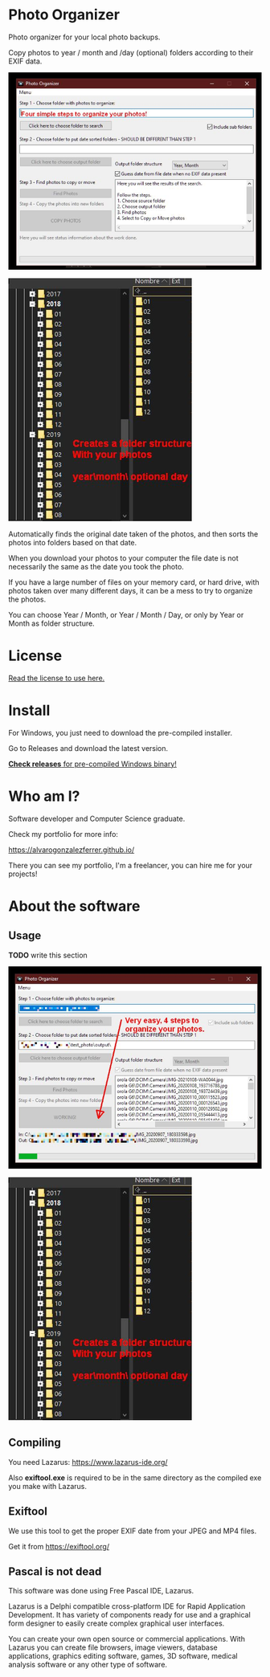 # Photo Organizer

Photo organizer for your local photo backups.

Copy photos to year / month and /day (optional) folders according to their EXIF data.

![Screenshoot](screenshoot00.jpg)

![Screenshoot](screenshoot02.jpg) 

Automatically finds the original date taken of the photos, and then sorts the photos into folders based on that date.

When you download your photos to your computer the file date is not necessarily the same as the date you took the photo. 

If you have a large number of files on your memory card, or hard drive, with photos taken over many different days, it can be a mess to try to organize the photos.

You can choose Year / Month, or Year / Month / Day, or only by Year or Month as folder structure.

# License 

[Read the license to use here.](LICENSE.md)

# Install 

For Windows, you just need to download the pre-compiled installer. 

Go to Releases and download the latest version.

[**Check releases** for pre-compiled Windows binary!](https://github.com/alvarogonzalezferrer/photo_organizer/releases)

# Who am I?

Software developer and Computer Science graduate.

Check my portfolio for more info:

https://alvarogonzalezferrer.github.io/

There you can see my portfolio, I'm a freelancer, you can hire me for your projects!

# About the software

## Usage

**TODO** write this section

![Screenshoot](screenshoot01.jpg)

![Screenshoot](screenshoot02.jpg)

## Compiling

You need Lazarus: https://www.lazarus-ide.org/

Also **exiftool.exe** is required to be in the same directory as the compiled exe you make with Lazarus.

## Exiftool 

We use this tool to get the proper EXIF date from your JPEG and MP4 files.

Get it from https://exiftool.org/


## Pascal is not dead

This software was done using Free Pascal IDE, Lazarus.

Lazarus is a Delphi compatible cross-platform IDE for Rapid Application Development. It has variety of components ready for use and a graphical form designer to easily create complex graphical user interfaces.

You can create your own open source or commercial applications. With Lazarus you can create file browsers, image viewers, database applications, graphics editing software, games, 3D software, medical analysis software or any other type of software.